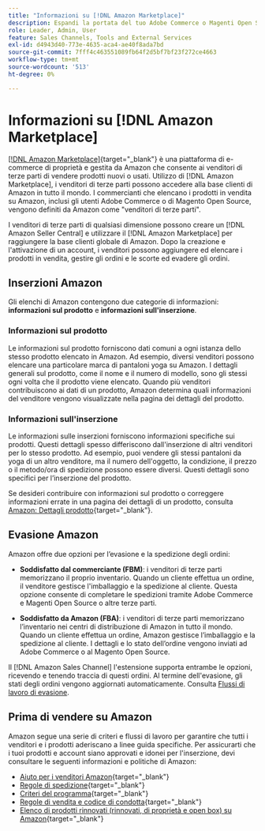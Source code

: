 ```yaml
---
title: "Informazioni su [!DNL Amazon Marketplace]"
description: Espandi la portata del tuo Adobe Commerce o Magenti Open Source Store sfruttando il catalogo dei prodotti come voci nel Marketplace Amazon.
role: Leader, Admin, User
feature: Sales Channels, Tools and External Services
exl-id: d4943d40-773e-4635-aca4-ae40f8ada7bd
source-git-commit: 7fff4c463551089fb64f2d5bf7bf23f272ce4663
workflow-type: tm+mt
source-wordcount: '513'
ht-degree: 0%

---
```


# Informazioni su [!DNL Amazon Marketplace]

[[!DNL Amazon Marketplace]](https://sell.amazon.com/){target="_blank"} è una piattaforma di e-commerce di proprietà e gestita da Amazon che consente ai venditori di terze parti di vendere prodotti nuovi o usati. Utilizzo di [!DNL Amazon Marketplace], i venditori di terze parti possono accedere alla base clienti di Amazon in tutto il mondo. I commercianti che elencano i prodotti in vendita su Amazon, inclusi gli utenti Adobe Commerce o di Magento Open Source, vengono definiti da Amazon come &quot;venditori di terze parti&quot;.

I venditori di terze parti di qualsiasi dimensione possono creare un [!DNL Amazon Seller Central] e utilizzare il [!DNL Amazon Marketplace] per raggiungere la base clienti globale di Amazon. Dopo la creazione e l&#39;attivazione di un account, i venditori possono aggiungere ed elencare i prodotti in vendita, gestire gli ordini e le scorte ed evadere gli ordini.

## Inserzioni Amazon

Gli elenchi di Amazon contengono due categorie di informazioni: **informazioni sul prodotto** e **informazioni sull&#39;inserzione**.

### Informazioni sul prodotto

Le informazioni sul prodotto forniscono dati comuni a ogni istanza dello stesso prodotto elencato in Amazon. Ad esempio, diversi venditori possono elencare una particolare marca di pantaloni yoga su Amazon. I dettagli generali sul prodotto, come il nome e il numero di modello, sono gli stessi ogni volta che il prodotto viene elencato. Quando più venditori contribuiscono ai dati di un prodotto, Amazon determina quali informazioni del venditore vengono visualizzate nella pagina dei dettagli del prodotto.

### Informazioni sull&#39;inserzione

Le informazioni sulle inserzioni forniscono informazioni specifiche sui prodotti. Questi dettagli spesso differiscono dall&#39;inserzione di altri venditori per lo stesso prodotto. Ad esempio, puoi vendere gli stessi pantaloni da yoga di un altro venditore, ma il numero dell&#39;oggetto, la condizione, il prezzo o il metodo/ora di spedizione possono essere diversi. Questi dettagli sono specifici per l’inserzione del prodotto.

Se desideri contribuire con informazioni sul prodotto o correggere informazioni errate in una pagina dei dettagli di un prodotto, consulta [Amazon: Dettagli prodotto](https://sellercentral.amazon.com/gp/help/external/200335450){target="_blank"}.

## Evasione Amazon

Amazon offre due opzioni per l’evasione e la spedizione degli ordini:

- **Soddisfatto dal commerciante (FBM)**: i venditori di terze parti memorizzano il proprio inventario. Quando un cliente effettua un ordine, il venditore gestisce l&#39;imballaggio e la spedizione al cliente. Questa opzione consente di completare le spedizioni tramite Adobe Commerce e Magenti Open Source o altre terze parti.

- **Soddisfatto da Amazon (FBA)**: i venditori di terze parti memorizzano l’inventario nei centri di distribuzione di Amazon in tutto il mondo. Quando un cliente effettua un ordine, Amazon gestisce l’imballaggio e la spedizione al cliente. I dettagli e lo stato dell’ordine vengono inviati ad Adobe Commerce o al Magento Open Source.

Il [!DNL Amazon Sales Channel] l&#39;estensione supporta entrambe le opzioni, ricevendo e tenendo traccia di questi ordini. Al termine dell&#39;evasione, gli stati degli ordini vengono aggiornati automaticamente. Consulta [Flussi di lavoro di evasione](./fulfillment-workflows.md).

## Prima di vendere su Amazon

Amazon segue una serie di criteri e flussi di lavoro per garantire che tutti i venditori e i prodotti aderiscano a linee guida specifiche. Per assicurarti che i tuoi prodotti e account siano approvati e idonei per l&#39;inserzione, devi consultare le seguenti informazioni e politiche di Amazon:

- [Aiuto per i venditori Amazon](https://sellercentral.amazon.com/gp/help/external/help-page.html?itemID=2&amp;language=en_US/){target="_blank"}
- [Regole di spedizione](https://sellercentral.amazon.com/gp/help/external/201901620?language=en-US){target="_blank"}
- [Criteri del programma](https://sellercentral.amazon.com/gp/help/external/521?language=en-US){target="_blank"}
- [Regole di vendita e codice di condotta](https://sellercentral.amazon.com/gp/help/external/1801?language=en-US){target="_blank"}
- [Elenco di prodotti rinnovati (rinnovati, di proprietà e open box) su Amazon](https://sell.amazon.com/programs/renewed){target="_blank"}
